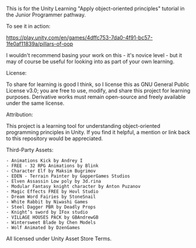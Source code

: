 This is for the Unity Learning "Apply object-oriented principles" tutorial in the Junior Programmer pathway.


To see it in action:

https://play.unity.com/en/games/4dffc753-7da0-4f91-bc57-1fe0af11839a/pillars-of-oop

I wouldn't recommend basing your work on this - it's novice level - but it may of course be useful for looking into as part of your own learning.


License:

To share for learning is good I think, so I license this as GNU General Public License v3.0; you are free to use, modify, and share this project for learning purposes. Derivative works must remain open-source and freely available under the same license.


Attribution:

This project is a learning tool for understanding object-oriented programming principles in Unity. If you find it helpful, a mention or link back to this repository would be appreciated.


Third-Party Assets:

    - Animations Kick by Andrey I
    - FREE - 32 RPG Animations by Blink
    - Character Elf by Maksim Bugrimov
    - EDEN - Terrain Painter by GapperGames Studios
    - Elven Assassin Low poly by 3d.rina
    - Modular Fantasy knight character by Anton Puzanov
    - Magic Effects FREE by Hovl Studio
    - Dream Word Fairies by StoneSnail
    - White Rabbit by Niwashi Games
    - Steel Dagger PBR by Deadly Props
    - Knight’s sword by IFox studio
    - VILLAGE HOUSES PACK by GBAndrewGB
    - Wintersweet Blade by Chen Models
    - Wolf Animated by DzenGames

All licensed under Unity Asset Store Terms.
